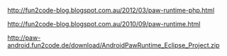 

http://fun2code-blog.blogspot.com.au/2012/03/paw-runtime-php.html

http://fun2code-blog.blogspot.com.au/2010/09/paw-runtime.html

http://paw-android.fun2code.de/download/AndroidPawRuntime_Eclipse_Project.zip